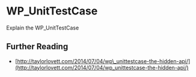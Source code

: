 # WP\_UnitTestCase

Explain the WP\_UnitTestCase

## Further Reading

* [http://taylorlovett.com/2014/07/04/wp\_unittestcase-the-hidden-api/](http://taylorlovett.com/2014/07/04/wp_unittestcase-the-hidden-api/)

